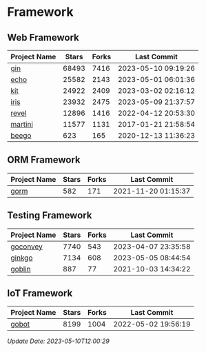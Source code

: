 # Framework

## Web Framework
| Project Name | Stars | Forks | Last Commit |
| ------------ | ----- | ----- | ----------- |
| [gin](https://github.com/gin-gonic/gin) | 68493 | 7416 | 2023-05-10 09:19:26 |
| [echo](https://github.com/labstack/echo) | 25582 | 2143 | 2023-05-01 06:01:36 |
| [kit](https://github.com/go-kit/kit) | 24922 | 2409 | 2023-03-02 02:16:12 |
| [iris](https://github.com/kataras/iris) | 23932 | 2475 | 2023-05-09 21:37:57 |
| [revel](https://github.com/revel/revel) | 12896 | 1416 | 2022-04-12 20:53:30 |
| [martini](https://github.com/go-martini/martini) | 11577 | 1131 | 2017-01-21 21:58:54 |
| [beego](https://github.com/astaxie/beego) | 623 | 165 | 2020-12-13 11:36:23 |

## ORM Framework
| Project Name | Stars | Forks | Last Commit |
| ------------ | ----- | ----- | ----------- |
| [gorm](https://github.com/jinzhu/gorm) | 582 | 171 | 2021-11-20 01:15:37 |

## Testing Framework
| Project Name | Stars | Forks | Last Commit |
| ------------ | ----- | ----- | ----------- |
| [goconvey](https://github.com/smartystreets/goconvey) | 7740 | 543 | 2023-04-07 23:35:58 |
| [ginkgo](https://github.com/onsi/ginkgo) | 7134 | 608 | 2023-05-05 08:44:54 |
| [goblin](https://github.com/franela/goblin) | 887 | 77 | 2021-10-03 14:34:22 |

## IoT Framework
| Project Name | Stars | Forks | Last Commit |
| ------------ | ----- | ----- | ----------- |
| [gobot](https://github.com/hybridgroup/gobot) | 8199 | 1004 | 2022-05-02 19:56:19 |

*Update Date: 2023-05-10T12:00:29*